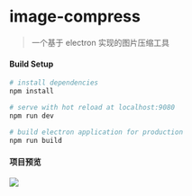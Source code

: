 # image-compress

> 一个基于 electron 实现的图片压缩工具

#### Build Setup

``` bash
# install dependencies
npm install

# serve with hot reload at localhost:9080
npm run dev

# build electron application for production
npm run build

```

#### 项目预览
![](https://s.weituibao.com/1574061860452/demo3.gif)
